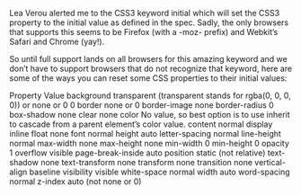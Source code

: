 Lea Verou alerted me to the CSS3 keyword initial which will set the CSS3
property to the initial value as defined in the spec. Sadly, the only browsers
that supports this seems to be Firefox (with a -moz- prefix) and Webkit’s Safari
and Chrome (yay!).

So until full support lands on all browsers for this amazing keyword and we
don’t have to support browsers that do not recognize that keyword, here are
some of the ways you can reset some CSS properties to their initial values:

Property Value
	background transparent (transparent stands for rgba(0, 0, 0, 0)) or none or 0 0
	border none or 0
	border-image none
	border-radius 0
	box-shadow none
	clear none
	color No value, so best option is to use inherit to cascade from a parent element’s color value.
	content normal
	display inline
	float none
	font normal
	height auto
	letter-spacing normal
	line-height normal
	max-width none
	max-height none
	min-width 0
	min-height 0
	opacity 1
	overflow visible
	page-break-inside auto
	position static (not relative)
	text-shadow none
	text-transform none
	transform none
	transition none
	vertical-align baseline 
	visibility visible
	white-space normal
	width auto
	word-spacing normal
	z-index auto (not none or 0)

